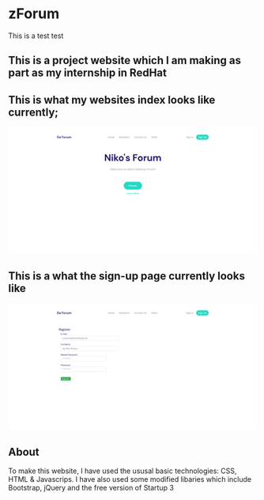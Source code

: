 # zForum
This is a test test

## This is a project website which I am making as part as my internship in RedHat
## This is what my websites index looks like currently;
![sc](img/sc.png)

## This is a what the sign-up page currently looks like 
![sc2](img/sc1.png)

## About
To make this website, I have used the ususal basic technologies: CSS, HTML & Javascrips. I have also used some modified libaries which include Bootstrap, jQuery and the free version of Startup 3
